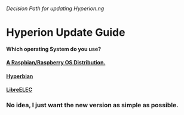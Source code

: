 ###### Decision Path for updating Hyperion.ng

# Hyperion Update Guide


**Which operating System do you use?**

#### [A Raspbian/Raspberry OS Distribution.](/txt/raspbian.md#raspbian) 

#### [Hyperbian](/txt/hyperbian.md#pick-your-system)

#### [LibreELEC](/txt/libreelec.md#updating-libreelec)

### No idea, I just want the new version as simple as possible. 
